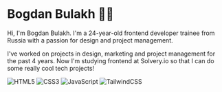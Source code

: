 # Bogdan Bulakh 👨‍🎤

Hi, I'm Bogdan Bulakh. I'm a 24-year-old frontend developer trainee from Russia with a passion for design and project management.

I've worked on projects in design, marketing and project management for the past 4 years. Now I'm studying frontend at Solvery.io so that I can do some really cool tech projects!

![HTML5](https://img.shields.io/badge/html5-%23E34F26.svg?style=for-the-badge&logo=html5&logoColor=white)
![CSS3](https://img.shields.io/badge/css3-%231572B6.svg?style=for-the-badge&logo=css3&logoColor=white)
![JavaScript](https://img.shields.io/badge/javascript-%23323330.svg?style=for-the-badge&logo=javascript&logoColor=%23F7DF1E)
![TailwindCSS](https://img.shields.io/badge/tailwindcss-%2338B2AC.svg?style=for-the-badge&logo=tailwind-css&logoColor=white)
